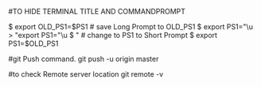 #TO HIDE TERMINAL TITLE AND COMMANDPROMPT

$ export OLD_PS1=$PS1                    # save Long Prompt to OLD_PS1
$ export PS1="\u > "export PS1="\u $ "   # change to PS1 to Short Prompt
$ export PS1=$OLD_PS1 


#git Push command.
git push -u origin master

#to check Remote server location
git remote -v
